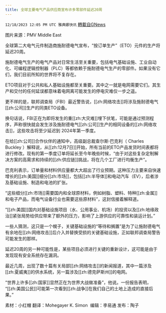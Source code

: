```yaml
---
title: 全球主要电气产品供应商宣布许多零部件延迟20周
---
```

`12/18/2023 12:05 PM UTC 雅典娜快讯` [轉載自GNews](https://gnews.org/articles/2124254)

图片来源：PMV Middle East

全球第二大电气元件制造商施耐德电气宣布，“按订单生产”（ETO）元件的生产将延迟20周。

施耐德电气生产的电气产品对日常生活至关重要，包括电气基础设施、工业自动化、可编程逻辑控制器（PLC）等都依赖于施耐德电气生产的零部件。如果没有它们，我们目前所知的世界将不复存在。

ETO项目对于公共和私人基础设施都至关重要。其中之一就是电网需要它们。其生产和交付的任何延误都意味着电网离可能发生的停电灾难仅一步之遥。

更不祥的是，联邦调查局（FBI）最近警告说，[[zh:网络攻击]]将涉及施耐德电气[[zh:公司]]生产的同类ETO设备。

换句话说，FBI正在为即将发生的重[[zh:大灾难]]埋下伏笔，可能是通过预测程序，声称很快就会发生涉及施耐德电气[[zh:公司]]生产的相同设备的[[zh:网络攻击]]，这些攻击将至少延迟到 2024年第一季度。

在给[[zh:公司]]合作伙伴的通知中，高级副总裁查尔斯·巴克利（ Charles Buckley ）解释说，从[[zh:12月7日]]开始，所有当前的ETO产品发货时间表都将进行修改。现有的第一季度订单将延长至今年晚些时候，“由于对这些复杂定制解决方案的高需求和持续的[[zh:供应链]]挑战，将在几个工厂进行均衡生产”。

巴克利表示，订单量和材料供应量都大大超出了行业预期。这种压力主要来自快速增长的[[zh:美国]]细分[[zh:市场]]，包括[[zh:半导体]]和电动汽车（EV），后者涉及基础设施、制造和电池的扩张。

“这些细分[[zh:市场]]需要国内和全球原材料，例如树脂、塑料、特种[[zh:金属]]和电子产品，而电气设备行业也需要这些原材料”，这封信接着解释道。

”[[zh:美国]]国内对基础设施项目（水、公用事业、机场）的投资以及[[zh:地缘政治]]紧张局势给供应带来了额外的压力，影响了上游供应的可靠性和装运计划。”

一些人猜测，这只是一个幌子，关键基础设施的“等待和搁置”是为了让施耐德电气有余地在[[zh:网络攻击]]后介入并替换受损的关键基础设施，正如联邦调查局警告可能发生的那样。

延迟20周的另一种可能性是，某些项目必须进行关键的重新设计，这可能是由于发现现有安全系统存在漏洞。

最近几周，出现了数十篇有关局部[[zh:网络攻击]]的新闻报道，其中一篇涉及[[zh:夏威夷]]的供水系统，另一篇涉及[[zh:德克萨斯州]]的电网。

“世界上许多[[zh:国家]]显然正在为世界大战做准备”，他说。一份报告表明， “[[zh:美国公民]]可能第一次看到[[zh:战争]]在我们自己的土地上造成的直接后果。”

      
素材：小红帽  翻译：Mohegayer K. Simon   编辑：李易通  发布：陶子

